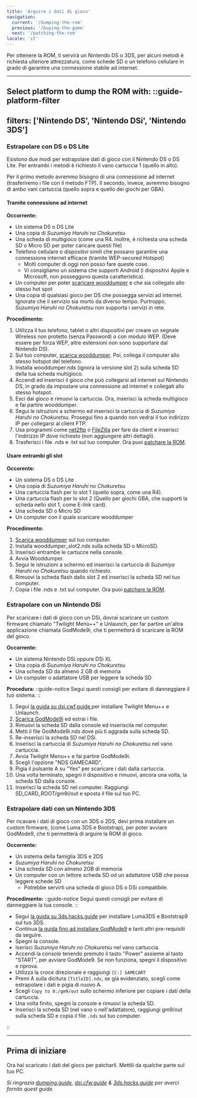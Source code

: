 ```yaml
---
title: 'Arguire i dati di gioco'
navigation:
  current: '/dumping-the-rom'
  previous: '/buying-the-game'
  next: '/patching-the-rom'
locale: 'it'
---
```


Per ottenere la ROM, ti servirà un Nintendo DS o 3DS, per alcuni metodi è richiesta ulteriore attrezzatura, come schede SD o un telefono cellulare in grado di garantire una connessione stabile ad internet.

---

**Select platform to dump the ROM with:**
::guide-platform-filter
---
filters: ['Nintendo DS', 'Nintendo DSi', 'Nintendo 3DS']
---
<div class="platform-filtered platform-nintendo_ds">

### Estrapolare con DS o DS Lite
Esistono due modi per estrapolare dati di gioco con il Nintendo DS o DS Lite. Per entrambi i metodi è richiesto il vano cartuccia 1 (quello in alto).

Per il primo metodo avremmo bisogno di una connessione ad internet (trasferiremo i file con il metodo FTP). Il secondo, invece, avremmo bisogno di ambo vani cartuccia (quello sopra e quello dei giochi per GBA).

#### Tramite connessione ad internet
**Occorrente:**
* Un sistema DS o DS Lite
* Una copia di *Suzumiya Haruhi no Chokuretsu*
* Una scheda di multigioco (come una R4. inoltre, è richiesta una scheda SD o Micro SD per poter caricare questi file)
* Telefono cellulare o dispositivi simili che possano garantire una connessione internet efficace (tramite WEP-secured Hotspot)
  - Molti computer di oggi non posso fare queste cose.
  - Vi consigliamo un sistema che supporti Android (i dispositivi Apple e Microsoft, non posseggono questa caratteristica).
* Un computer per poter [scaricare wooddumper](https://digiex.net/threads/wood-dumper-dump-nintendo-ds-roms-and-save-games-over-wi-fi-with-an-nintendo-ds.14729/) e che sia collegato allo stesso hot spot
* Una copia di qualsiasi gioco per DS che possegga servizi ad internet. Ignorate che il servizio sia morto da diverso tempo. Purtroppo, *Suzumiya Haruhi no Chokuretsu* non supporta i servizi in rete.

**Procedimento:**
1. Utilizza il tuo telefono, tablet o altri dispositivi per creare un segnale Wireless non protetto (senza Password) o con modulo WEP. (Deve essere per forza WEP, altre estensioni non sono supportare dal Nintendo DS).
2. Sul tuo computer, [scarica wooddumper](https://digiex.net/threads/wood-dumper-dump-nintendo-ds-roms-and-save-games-over-wi-fi-with-an-nintendo-ds.14729/). Poi, collega il computer allo stesso hotspot del telefono.
3. Installa wooddumper.nds (ignora la versione slot 2) sulla scheda SD della tua scheda multigioco.
4. Accendi ed inserisci il gioco che può collegarsi ad internet sul Nintendo DS, in grado da impostare una connessione ad internet e collegati allo stesso hotspot.
5. Esci dal gioco e rimuovi la cartuccia. Ora, inserisci la scheda multigioco e fai partire wooddumper.
6. Segui le istruzioni a schermo ed inserisci la cartuccia di *Suzumiya Haruhi no Chokuretsu*. Prosegui fino a quando non vedrai il tuo indirizzo IP per collegarsi al client FTP.
7. Usa programmi come [net2ftp](https://www.net2ftp.com/) o [FileZilla](https://filezilla-project.org/) per fare da client e inserisci l'indirizzo IP dove richiesto (non aggiungere altri dettagli).
8. Trasferisci i file .nds e .txt sul tuo computer. Ora puoi [patchare la ROM](/it/chokuretsu/guide/patching-the-rom).

#### Usare entrambi gli slot
**Occorente:**
* Un sistema DS o DS Lite
* Una copia di *Suzumiya Haruhi no Chokuretsu*
* Una cartuccia flash per lo slot 1 (quello sopra, come una R4).
* Una cartuccia flash per lo slot 2 (Quello per giochi GBA, che supporti la scheda nello slot 1, come E-link card).
* Una scheda SD o Micro SD
* Un computer con il quale scaricare wooddumper

**Procedimento:**
1. [Scarica wooddumper](https://digiex.net/threads/wood-dumper-dump-nintendo-ds-roms-and-save-games-over-wi-fi-with-an-nintendo-ds.14729/) sul tuo computer.
2. Installa wooddumper_slot2.nds sulla scheda SD o MicroSD.
3. Inserisci entrambe le cartucce nella console.
4. Avvia Wooddumper.
5. Segui le istruzioni a schermo ed inserisci la cartuccia di *Suzumiya Haruhi no Chokuretsu* quando richiesto.
6. Rimuovi la scheda flash dallo slot 2 ed inserisci la scheda SD nel tuo computer.
7. Copia i file .nds e .txt sul computer. Ora puoi [patchare la ROM](/it/chokuretsu/guide/patching-the-rom).

</div>

<div class="platform-filtered platform-nintendo_dsi">

### Estrapolare con un Nintendo DSi

Per scaricare i dati di gioco con un DSi, dovrai scaricare un custom firmware chiamato "Twilight Menù++" e Unlaunch, per far partire un'altra applicazione chiamata GodMode9i, che ti permetterà di scaricare la ROM del gioco.

**Occorrente:**
* Un sistema Nintendo DSi oppure DSi XL
* Una copia di *Suzumiya Haruhi no Chokuretsu*
* Una scheda SD da almeno 2 GB di memoria
* Un computer o adattatore USB per leggere la scheda SD

**Procedura:**
::guide-notice
Segui questi consigli per evitare di danneggiare il tuo sistema.
::
1. Segui [la guida su dsi.cwf.guide ](https://dsi.cfw.guide/launching-the-exploit.html) per installare Twilight Menu++ e Unlaunch.
2. [Scarica GodMode9i](https://github.com/DS-Homebrew/GodMode9i/releases) ed estrai i file.
3. Rimuovi la scheda SD dalla console ed inseriscila nel computer.
4. Metti il file GodMode9i.nds dove più ti aggrada sulla scheda SD.
5. Re-inserisci la scheda SD nel DSi.
6. Inserisci la cartuccia di *Suzumiya Haruhi no Chokuretsu* nel vano cartuccia.
7. Avvia Twilight Menu++ e fai partire GodMode9i.
8. Scegli l'opzione "NDS GAMECARD".
9. Pigia il pulsante A su "Yes" per scaricare i dati dalla cartuccia.
10. Una volta terminato, spegni il dispositivo e rimuovi, ancora una volta, la scheda SD dalla console.
11. Inserisci la scheda SD nel computer. Raggiungi SD_CARD_ROOT/gm9i/out e sposta il file sul tuo PC.


</div>

<div class="platform-filtered platform-nintendo_3ds">

### Estrapolare dati con un Nintendo 3DS

Per ricavare i dati di gioco con un 3DS o 2DS, devi prima installare un custom firmware, (come Luma 3DS e Bootstrap), per poter avviare GodMode9, che ti permetterà di arguire la ROM di gioco.

**Occorrente:**
* Un sistema della famiglia 3DS e 2DS
* *Suzumiya Haruhi no Chokuretsu*
* Una scheda SD con almeno 2GB di memoria
* Un computer con un lettore scheda SD od un adattatore USB che possa leggere schede SD 
  * Potrebbe servirti una scheda di gioco DS o DSi compatibile.

**Procedimento:**
::guide-notice
Segui questi consigli per evitare di danneggiare la tua console.
::
* Segui [la guida su 3ds.hacks.guide](https://3ds.hacks.guide/get-started) per installare Luma3DS e Bootstrap9 sul tuo 3DS.
* Continua [la guida fino ad installare GodMode9](https://3ds.hacks.guide/finalizing-setup) e tanti altri pre-requisiti da seguire.
* Spegni la console.
* Iserisci *Suzumiya Haruhi no Chokuretsu* nel vano cartuccia.
* Accendi la console tenendo premuto il tasto "Power" assieme al tasto "START", per avviare GodMode9. Se non funziona, spegni il dispositivo e riprova.
* Utilizza la croce direzionale e raggiungi `[C:] GAMECART`
* Premi A sulla dicitura `[TitleID].nds`, se già evidenziato, scegli come estrapolare i dati e pigia di nuovo A.
* Scegli `Copy to 0:/gm9/out` sullo schermo inferiore per copiare i dati della cartuccia.
* Una volta finito, spegni la console e rimuovi la scheda SD.
* Inserisci la scheda SD (nel vano o nell'adattatore), raggiungi gm9/out sulla scheda SD e copia il file `.nds` sul tuo computer.

</div>
::

---

## Prima di iniziare
Ora hai scaricato i dati del gioco per patcharli. Mettili da qualche parte sul tuo PC.

*Si ringrazia [dumping.guide](https://dumping.guide/carts/nintendo/ds), [dsi.cfw.guide](https://dsi.cfw.guide/) & [3ds.hacks.guide](https://3ds.hacks.guide/) per averci fornito quest guide.*